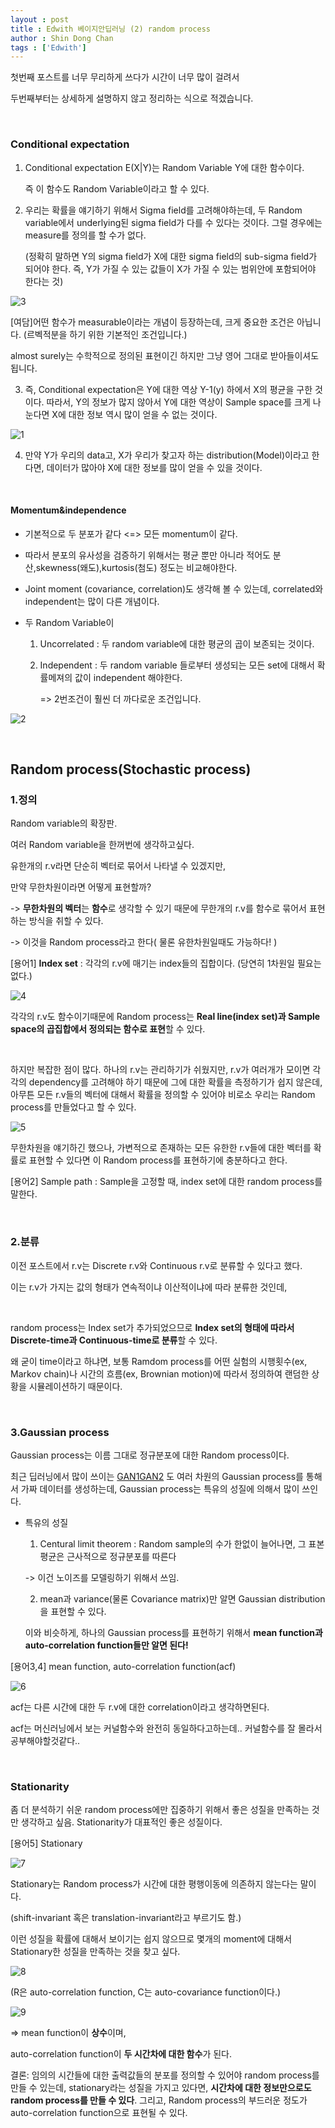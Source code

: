 ```yaml
---
layout : post
title : Edwith 베이지안딥러닝 (2) random process
author : Shin Dong Chan
tags : ['Edwith']
---
```


첫번째 포스트를 너무 무리하게 쓰다가 시간이 너무 많이 걸려서

두번째부터는 상세하게 설명하지 않고 정리하는 식으로 적겠습니다.

<br>

### Conditional expectation

1. Conditional expectation E(X|Y)는 Random Variable Y에 대한 함수이다.

   즉 이 함수도 Random Variable이라고 할 수 있다.

2. 우리는 확률을 얘기하기 위해서 Sigma field를 고려해야하는데, 두 Random variable에서 underlying된 sigma field가 다를 수 있다는 것이다. 그럴 경우에는 measure를 정의를 할 수가 없다.

   (정확히 말하면 Y의 sigma field가 X에 대한 sigma field의 sub-sigma field가 되어야 한다. 즉, Y가 가질 수 있는 값들이 X가 가질 수 있는 범위안에 포함되어야 한다는 것)
   
![3](https://user-images.githubusercontent.com/37765338/50736577-6aa5dc00-1202-11e9-9933-cefd888a0f03.PNG)

   [여담]어떤 함수가 measurable이라는 개념이 등장하는데, 크게 중요한 조건은 아닙니다. (르벡적분을 하기 위한 기본적인 조건입니다.) 

   almost surely는 수학적으로 정의된 표현이긴 하지만 그냥 영어 그대로 받아들이셔도 됩니다.

3. 즉, Conditional expectation은 Y에 대한 역상 Y-1(y) 하에서 X의 평균을 구한 것이다.  따라서, Y의 정보가 많지 않아서 Y에 대한 역상이 Sample space를 크게 나눈다면 X에 대한 정보 역시 많이 얻을 수 없는 것이다.

![1](https://user-images.githubusercontent.com/37765338/50736575-6aa5dc00-1202-11e9-8bea-467da500de07.PNG)

4. 만약 Y가 우리의 data고, X가 우리가 찾고자 하는 distribution(Model)이라고 한다면, 데이터가 많아야 X에 대한 정보를 많이 얻을 수 있을 것이다.

<br>

#### Momentum&independence

- 기본적으로 두 분포가 같다 <=> 모든 momentum이 같다.

- 따라서 분포의 유사성을 검증하기 위해서는 평균 뿐만 아니라 적어도 분산,skewness(왜도),kurtosis(첨도) 정도는 비교해야한다.

- Joint moment (covariance, correlation)도 생각해 볼 수 있는데, correlated와 independent는 많이 다른 개념이다.

- 두 Random Variable이

  1. Uncorrelated :  두 random variable에 대한 평균의 곱이 보존되는 것이다. 

  2. Independent :  두 random variable 들로부터 생성되는 모든 set에 대해서 확률메져의 값이 independent 해야한다.

     => 2번조건이 훨씬 더 까다로운 조건입니다.

![2](https://user-images.githubusercontent.com/37765338/50736576-6aa5dc00-1202-11e9-97a1-87908782e949.PNG)

<br>

## Random process(Stochastic process)

### 1.정의

Random variable의 확장판.

여러 Random variable을 한꺼번에 생각하고싶다.

유한개의 r.v라면 단순히 벡터로 묶어서 나타낼 수 있겠지만,

만약 무한차원이라면 어떻게 표현할까?

-> **무한차원의 벡터**는 **함수**로 생각할 수 있기 때문에 무한개의 r.v를 함수로 묶어서 표현하는 방식을 취할 수 있다.

-> 이것을 Random process라고 한다( 물론 유한차원일때도 가능하다! )

[용어1] **Index set** : 각각의 r.v에 매기는 index들의 집합이다. (당연히 1차원일 필요는 없다.)

![4](https://user-images.githubusercontent.com/37765338/50736578-6b3e7280-1202-11e9-8df3-6aaadaee132e.PNG)

각각의 r.v도 함수이기때문에 Random process는 **Real line(index set)과 Sample space의 곱집합에서 정의되는 함수로 표현**할 수 있다.

<br>

하지만 복잡한 점이 많다. 하나의 r.v는 관리하기가 쉬웠지만, r.v가 여러개가 모이면 각각의 dependency를 고려해야 하기 때문에 그에 대한 확률을 측정하기가 쉽지 않은데, 아무튼 모든 r.v들의 벡터에 대해서 확률을 정의할 수 있어야 비로소 우리는 Random process를 만들었다고 할 수 있다.

![5](https://user-images.githubusercontent.com/37765338/50736579-6b3e7280-1202-11e9-9d28-72c3554ee762.PNG)

무한차원을 얘기하긴 했으나, 가변적으로 존재하는 모든 유한한 r.v들에 대한 벡터를 확률로 표현할 수 있다면 이 Random process를 표현하기에 충분하다고 한다.

[용어2] Sample path : Sample을 고정할 때, index set에 대한 random process를 말한다.

<br>

### 2.분류

이전 포스트에서 r.v는 Discrete r.v와 Continuous r.v로 분류할 수 있다고 했다.

이는 r.v가 가지는 값의 형태가 연속적이냐 이산적이냐에 따라 분류한 것인데,

<br>

random process는  Index set가 추가되었으므로 **Index set의 형태에 따라서 Discrete-time과 Continuous-time로 분류**할 수 있다.

왜 굳이 time이라고 하냐면, 보통 Ramdom process를 어떤 실험의 시행횟수(ex, Markov chain)나 시간의 흐름(ex, Brownian motion)에 따라서 정의하여 랜덤한 상황을 시뮬레이션하기 때문이다.

<br>

### 3.**Gaussian process**

Gaussian process는 이름 그대로 정규분포에 대한 Random process이다.

최근 딥러닝에서 많이 쓰이는 [GAN1](https://brunch.co.kr/@kakao-it/145)[GAN2](https://brunch.co.kr/@kakao-it/162) 도 여러 차원의 Gaussian process를 통해서 가짜 데이터를 생성하는데, Gaussian process는 특유의 성질에 의해서 많이 쓰인다.

- 특유의 성질

  1) Centural limit theorem : Random sample의 수가 한없이 늘어나면, 그 표본평균은 근사적으로 정규분포를 따른다

  -> 이건 노이즈를 모델링하기 위해서 쓰임.

  2) mean과 variance(물론 Covariance matrix)만 알면 Gaussian distribution을 표현할 수 있다.

  이와 비슷하게, 하나의 Gaussian process를 표현하기 위해서 **mean function과 auto-correlation function들만 알면 된다!**

[용어3,4] mean function, auto-correlation function(acf)

![6](https://user-images.githubusercontent.com/37765338/50736570-6974af00-1202-11e9-820b-8aac43990268.PNG)

acf는 다른 시간에 대한 두 r.v에 대한 correlation이라고 생각하면된다. 

acf는 머신러닝에서 보는 커널함수와 완전히 동일하다고하는데.. 커널함수를 잘 몰라서 공부해야할것같다..

<br>

### Stationarity

좀 더 분석하기 쉬운 random process에만 집중하기 위해서 좋은 성질을 만족하는 것만 생각하고 싶음. Stationarity가 대표적인 좋은 성질이다.

[용어5] Stationary

![7](https://user-images.githubusercontent.com/37765338/50736571-6a0d4580-1202-11e9-8c3c-34f7cc378d3a.PNG)

Stationary는 Random process가 시간에 대한 평행이동에 의존하지 않는다는 말이다.

(shift-invariant 혹은 translation-invariant라고 부르기도 함.)

이런 성질을 확률에 대해서 보이기는 쉽지 않으므로 몇개의 moment에 대해서 Stationary한 성질을 만족하는 것을 찾고 싶다.

![8](https://user-images.githubusercontent.com/37765338/50736572-6a0d4580-1202-11e9-882a-7b550d8a50ad.PNG)

(R은 auto-correlation function, C는 auto-covariance function이다.)

![9](https://user-images.githubusercontent.com/37765338/50736573-6a0d4580-1202-11e9-978b-ffcc1541101e.PNG)

=> mean function이 **상수**이며,

auto-correlation function이 **두 시간차에 대한 함수**가 된다. 


결론: 임의의 시간들에 대한 출력값들의 분포를 정의할 수 있어야 random process를 만들 수 있는데, stationary라는 성질을 가지고 있다면, **시간차에 대한 정보만으로도 random process를 만들 수 있다**. 그리고, Random process의 부드러운 정도가 auto-correlation function으로 표현될 수 있다.
